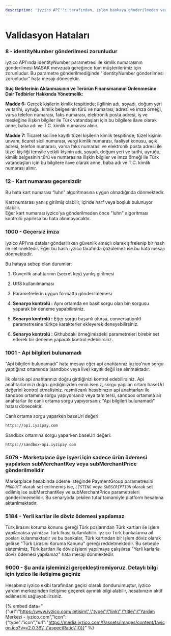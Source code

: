 ```yaml
---
description: 'iyzico API''ı tarafından, işlem bankaya gönderilmeden verilen hatalardır.'
---
```


# Validasyon Hataları

### 8 - identityNumber gönderilmesi zorunludur

iyzico API'ında identityNumber parametresi ile kimlik numarasının gönderilmesi MASAK mevzuatı gereğince tüm müşterilerimiz için zorunludur. Bu parametre gönderilmediğinde "identityNumber gönderilmesi zorunludur" hata mesajı dönecektir. 

**Suç Gelirlerinin Aklanmasının ve Terörün Finansmanının Önlenmesine Dair Tedbirler Hakkında Yönetmelik:**

 **Madde 6:** Gerçek kişilerin kimlik tespitinde; ilgilinin adı, soyadı, doğum yeri ve tarihi, uyruğu, kimlik belgesinin türü ve numarası, adresi ve imza örneği, varsa telefon numarası, faks numarası, elektronik posta adresi, iş ve mesleğine ilişkin bilgiler ile Türk vatandaşları için bu bilgilere ilave olarak anne, baba adı ve T.C. kimlik numarası alınır.

 **Madde 7:**  Ticaret siciline kayıtlı tüzel kişilerin kimlik tespitinde; tüzel kişinin unvanı, ticaret sicil numarası, vergi kimlik numarası, faaliyet konusu, açık adresi, telefon numarası, varsa faks numarası ve elektronik posta adresi ile tüzel kişiliği temsile yetkili kişinin adı, soyadı, doğum yeri ve tarihi, uyruğu, kimlik belgesinin türü ve numarasına ilişkin bilgiler ve imza örneği ile Türk vatandaşları için bu bilgilere ilave olarak anne, baba adı ve T.C. kimlik numarası alınır.

### 12 - Kart numarası geçersizdir

Bu hata kart numarası “luhn” algoritmasına uygun olmadığında dönmektedir.

Kart numarası yanlış girilmiş olabilir, içinde harf veya boşluk bulunuyor olabilir.   
Eğer kart numarası iyzico'ya gönderilmeden önce "luhn" algoritması kontrolü yapılırsa bu hata alınmayacaktır.

### 1000 - Geçersiz imza

iyzico API’ına datalar gönderilirken güvenlik amaçlı olarak şifrelenip bir hash ile iletilmektedir. Eğer bu hash iyzico tarafında çözülemez ise bu hata mesajı dönmektedir.

Bu hataya sebep olan durumlar: 

1. Güvenlik anahtarının \(secret key\) yanlış girilmesi
2. Utf8 kullanılmaması
3. Parametrelerin uygun formatta gönderilmemesi



1. **Senaryo kontrolü :** Aynı ortamda en basit sorgu olan bin sorgusu yaparak bir deneme yapabilirsiniz.
2. **Senaryo kontrolü :** Eğer sorgu başarılı olursa,  conversationId parametresine türkçe karakterler ekleyerek deneyebilirsiniz.
3. **Senaryo kontrolü :** Githubdaki örneğimizdeki parametreleri birebir set ederek bir deneme yaparak kontrol edebilirsinz.

### 1001 - Api bilgileri bulunamadı

"Api bilgileri bulunamadı" hata mesayı eğer api anahtarınız iyzico'nun sorgu yaptığınız ortamında \(sandbox veya live\) kayıtlı değil ise alınmaktadır. 

İlk olarak api anahtarınızı doğru girdiğinizi kontrol edebilirsiniz. Api anahtarlarınızı doğru girdiğinizden emin iseniz, sorgu yapılan ortam baseUrl değerini kontrol etmelisiniz. resmi/canlı hesabınızın api anahtarları ile sandbox ortamına sorgu yapıyorsanız veya tam tersi, sandbox ortamına air anahtarlar ile canlı ortama sorgu yapıyorsanız "Api bilgileri bulunamadı" hatası dönecektir. 

Canlı ortama sorgu yaparken baseUrl değeri:

```bash
https://api.iyzipay.com
```

Sandbox ortamına sorgu yaparken baseUrl değeri:

```text
https://sandbox-api.iyzipay.com
```

### 5079 - Marketplace üye işyeri için sadece ürün ödemesi yapılırken subMerchantKey veya subMerchantPrice gönderilmelidir

Marketplace hesabında ödeme isteğinde PaymentGroup parametresini _`PRODUCT`_ olarak set edilmemiş ise, _`LISTING`_ veya _`SUBSCRIPTION`_ olarak set edilmiş ise subMerchantKey ve subMerchantPrice parametreleri gönderilmemelidir. Bu senaryoda çekilen tutar tamamiyle platform hesabına aktarılmaktadır.

### 5184 - Yerli kartlar ile döviz ödemesi yapılamaz

Türk lirasını koruma konunu gereği Türk poslarından Türk kartları ile işlem yapılacaksa yalnızca Türk lirası kullanılabilir. iyzico Türk bankalarına ait posları kulanmaktadır ve bu bankalar, Türk kartından bir işlem döviz olarak gelirse "Türk Lirasını Koruma Kanunu" gereği reddetmektedir. Bu sebeple sistemimiz, Türk kartları ile döviz işlemi yapılmaya çalışılırsa "Yerli karlarla döviz ödemesi yapılamaz" hata mesajı dönmektedir.

### 9000 - Şu anda işleminizi gerçekleştiremiyoruz. Detaylı bilgi için iyzico ile iletişime geçiniz

Hesabınız iyzico ekibi tarafından geçici olarak dondurulmuştur, iyzico yardım merkezinden iletişime geçerek ayrıntılı bilgi alabilir, hesabınızın aktif edilmesini sağlayabilirsiniz.

{% embed data="{\"url\":\"https://www.iyzico.com/iletisim\",\"type\":\"link\",\"title\":\"Yardım Merkezi  - iyzico.com\",\"icon\":{\"type\":\"icon\",\"url\":\"https://media.iyzico.com/f/assets/images/content/favicon.ico?v=v2.0.39\",\"aspectRatio\":0}}" %}

